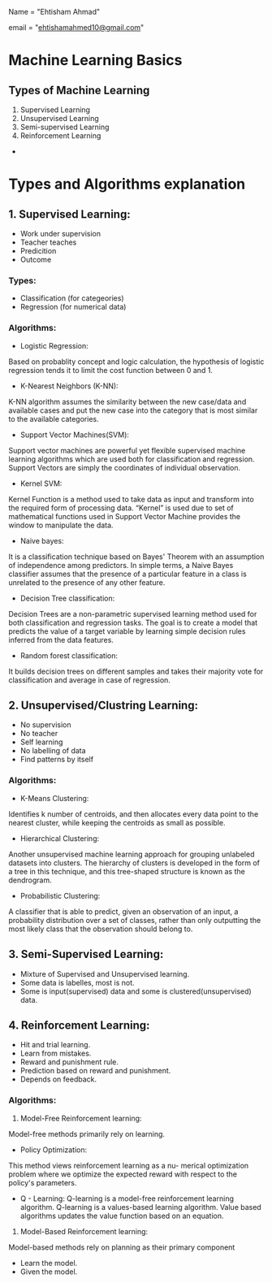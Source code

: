 Name    = "Ehtisham Ahmad"

email   = "ehtishamahmed10@gmail.com"


# Machine Learning Basics

## Types of Machine Learning

1. Supervised Learning
2. Unsupervised Learning
3. Semi-supervised Learning
4. Reinforcement Learning
* 
# Types and Algorithms explanation

## 1. Supervised Learning:

   - Work under supervision
   - Teacher teaches
   - Predicition
   - Outcome

### Types:
- Classification (for categeories)
- Regression (for numerical data)
  
### Algorithms:

- Logistic Regression:

Based on probablity concept and logic calculation, the hypothesis of logistic regression tends it to limit the cost function between 0 and 1.

- K-Nearest Neighbors (K-NN):

K-NN algorithm assumes the similarity between the new case/data and available cases and put the new case into the category that is most similar to the available categories.

- Support Vector Machines(SVM):

Support vector machines are powerful yet flexible supervised machine learning algorithms which are used both for classification and regression. Support Vectors are simply the coordinates of individual observation.

- Kernel SVM:

Kernel Function is a method used to take data as input and transform into the required form of processing data. “Kernel” is used due to set of mathematical functions used in Support Vector Machine provides the window to manipulate the data.

- Naive bayes:

It is a classification technique based on Bayes' Theorem with an assumption of independence among predictors. In simple terms, a Naive Bayes classifier assumes that the presence of a particular feature in a class is unrelated to the presence of any other feature.

- Decision Tree classification:

Decision Trees are a non-parametric supervised learning method used for both classification and regression tasks. The goal is to create a model that predicts the value of a target variable by learning simple decision rules inferred from the data features.

- Random forest classification:

It builds decision trees on different samples and takes their majority vote for classification and average in case of regression.

## 2. Unsupervised/Clustring Learning:
-   No supervision
-   No teacher
-   Self learning
-   No labelling of data
-   Find patterns by itself

### Algorithms:

- K-Means Clustering:

Identifies k number of centroids, and then allocates every data point to the nearest cluster, while keeping the centroids as small as possible.

- Hierarchical Clustering:

Another unsupervised machine learning approach for grouping unlabeled datasets into clusters. The hierarchy of clusters is developed in the form of a tree in this technique, and this tree-shaped structure is known as the dendrogram.

- Probabilistic Clustering:

 A classifier that is able to predict, given an observation of an input, a probability distribution over a set of classes, rather than only outputting the most likely class that the observation should belong to.

 ## 3. Semi-Supervised Learning:
-   Mixture of Supervised and Unsupervised learning.
-   Some data is labelles, most is not.
-   Some is input(supervised) data and some is clustered(unsupervised) data.

## 4. Reinforcement Learning:
-   Hit and trial learning.
-   Learn from mistakes.
-   Reward and punishment rule.
-   Prediction based on reward and punishment.
-   Depends on feedback.

### Algorithms:

1. Model-Free Reinforcement learning:

Model-free methods primarily rely on learning.

- Policy Optimization:

This method views reinforcement learning as a nu- merical optimization problem where we optimize the expected reward with respect to the policy's parameters.

- Q - Learning:
Q-learning is a model-free reinforcement learning algorithm. Q-learning is a values-based learning algorithm. Value based algorithms updates the value function based on an equation.

1. Model-Based Reinforcement learning:

Model-based methods rely on planning as their primary component

- Learn the model.
- Given the model.